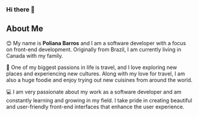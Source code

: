 ### Hi there 👋

## About Me

 :blush: My name is **Poliana Barros** and I am a software developer with a focus on front-end development. Originally from Brazil, I am currently living in Canada with my family.
 
 :raised_hands: One of my biggest passions in life is travel, and I love exploring new places and experiencing new cultures. Along with my love for travel, I am also a huge foodie and  enjoy trying out new cuisines from around the world.

:computer: I am very passionate about my work as a software developer and am constantly learning and growing in my field. I take pride in creating beautiful and user-friendly front-end interfaces that enhance the user experience.
